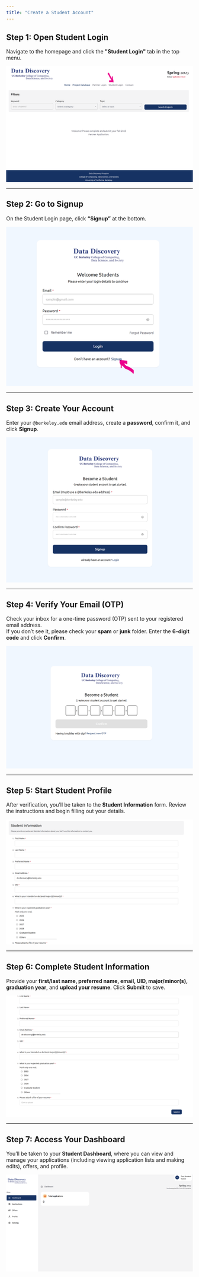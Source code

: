 ```yaml
---
title: "Create a Student Account"
---
```


## Step 1: Open Student Login
Navigate to the homepage and click the **"Student Login"** tab in the top menu.

![Step 1: Student Login](../assets/create1.png)

---

## Step 2: Go to Signup
On the Student Login page, click **“Signup”** at the bottom.

![Step 2: Click Signup](../assets/create2.png)

---

## Step 3: Create Your Account
Enter your `@berkeley.edu` email address, create a **password**, confirm it, and click **Signup**.

![Step 3: Create Account](../assets/create3.png)

---

## Step 4: Verify Your Email (OTP)
Check your inbox for a one-time password (OTP) sent to your registered email address.  
If you don’t see it, please check your **spam** or **junk** folder. Enter the **6-digit code** and click **Confirm**.

![Step 4: Enter OTP](../assets/create4.png)

---

## Step 5: Start Student Profile
After verification, you’ll be taken to the **Student Information** form. Review the instructions and begin filling out your details.

![Step 5: Student Information – Start](../assets/create5.png)

---

## Step 6: Complete Student Information
Provide your **first/last name, preferred name, email, UID, major/minor(s), graduation year**, and **upload your resume**. Click **Submit** to save.

![Step 6: Student Information – Submit](../assets/create6.png)

---

## Step 7: Access Your Dashboard
You’ll be taken to your **Student Dashboard**, where you can view and manage your applications (including viewing application lists and making edits), offers, and profile.


![Step 7: Student Dashboard](../assets/create7.png)
